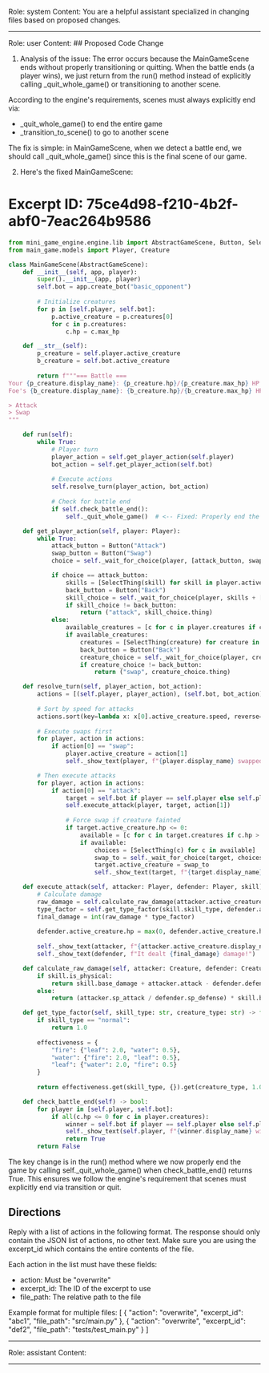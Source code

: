Role: system
Content: You are a helpful assistant specialized in changing files based on proposed changes.
__________________
Role: user
Content: ## Proposed Code Change
1. Analysis of the issue:
The error occurs because the MainGameScene ends without properly transitioning or quitting. When the battle ends (a player wins), we just return from the run() method instead of explicitly calling _quit_whole_game() or transitioning to another scene.

According to the engine's requirements, scenes must always explicitly end via:
- _quit_whole_game() to end the entire game
- _transition_to_scene() to go to another scene

The fix is simple: in MainGameScene, when we detect a battle end, we should call _quit_whole_game() since this is the final scene of our game.

2. Here's the fixed MainGameScene:

# Excerpt ID: 75ce4d98-f210-4b2f-abf0-7eac264b9586
```python main_game/scenes/main_game_scene.py
from mini_game_engine.engine.lib import AbstractGameScene, Button, SelectThing
from main_game.models import Player, Creature

class MainGameScene(AbstractGameScene):
    def __init__(self, app, player):
        super().__init__(app, player)
        self.bot = app.create_bot("basic_opponent")
        
        # Initialize creatures
        for p in [self.player, self.bot]:
            p.active_creature = p.creatures[0]
            for c in p.creatures:
                c.hp = c.max_hp

    def __str__(self):
        p_creature = self.player.active_creature
        b_creature = self.bot.active_creature
        
        return f"""=== Battle ===
Your {p_creature.display_name}: {p_creature.hp}/{p_creature.max_hp} HP
Foe's {b_creature.display_name}: {b_creature.hp}/{b_creature.max_hp} HP

> Attack
> Swap
"""

    def run(self):
        while True:
            # Player turn
            player_action = self.get_player_action(self.player)
            bot_action = self.get_player_action(self.bot)
            
            # Execute actions
            self.resolve_turn(player_action, bot_action)
            
            # Check for battle end
            if self.check_battle_end():
                self._quit_whole_game()  # <-- Fixed: Properly end the game when battle is over

    def get_player_action(self, player: Player):
        while True:
            attack_button = Button("Attack")
            swap_button = Button("Swap")
            choice = self._wait_for_choice(player, [attack_button, swap_button])

            if choice == attack_button:
                skills = [SelectThing(skill) for skill in player.active_creature.skills]
                back_button = Button("Back")
                skill_choice = self._wait_for_choice(player, skills + [back_button])
                if skill_choice != back_button:
                    return ("attack", skill_choice.thing)
            else:
                available_creatures = [c for c in player.creatures if c != player.active_creature and c.hp > 0]
                if available_creatures:
                    creatures = [SelectThing(creature) for creature in available_creatures]
                    back_button = Button("Back")
                    creature_choice = self._wait_for_choice(player, creatures + [back_button])
                    if creature_choice != back_button:
                        return ("swap", creature_choice.thing)

    def resolve_turn(self, player_action, bot_action):
        actions = [(self.player, player_action), (self.bot, bot_action)]
        
        # Sort by speed for attacks
        actions.sort(key=lambda x: x[0].active_creature.speed, reverse=True)
        
        # Execute swaps first
        for player, action in actions:
            if action[0] == "swap":
                player.active_creature = action[1]
                self._show_text(player, f"{player.display_name} swapped to {action[1].display_name}!")

        # Then execute attacks
        for player, action in actions:
            if action[0] == "attack":
                target = self.bot if player == self.player else self.player
                self.execute_attack(player, target, action[1])
                
                # Force swap if creature fainted
                if target.active_creature.hp <= 0:
                    available = [c for c in target.creatures if c.hp > 0]
                    if available:
                        choices = [SelectThing(c) for c in available]
                        swap_to = self._wait_for_choice(target, choices).thing
                        target.active_creature = swap_to
                        self._show_text(target, f"{target.display_name} sent out {swap_to.display_name}!")

    def execute_attack(self, attacker: Player, defender: Player, skill):
        # Calculate damage
        raw_damage = self.calculate_raw_damage(attacker.active_creature, defender.active_creature, skill)
        type_factor = self.get_type_factor(skill.skill_type, defender.active_creature.creature_type)
        final_damage = int(raw_damage * type_factor)
        
        defender.active_creature.hp = max(0, defender.active_creature.hp - final_damage)
        
        self._show_text(attacker, f"{attacker.active_creature.display_name} used {skill.display_name}!")
        self._show_text(defender, f"It dealt {final_damage} damage!")

    def calculate_raw_damage(self, attacker: Creature, defender: Creature, skill):
        if skill.is_physical:
            return skill.base_damage + attacker.attack - defender.defense
        else:
            return (attacker.sp_attack / defender.sp_defense) * skill.base_damage

    def get_type_factor(self, skill_type: str, creature_type: str) -> float:
        if skill_type == "normal":
            return 1.0
            
        effectiveness = {
            "fire": {"leaf": 2.0, "water": 0.5},
            "water": {"fire": 2.0, "leaf": 0.5},
            "leaf": {"water": 2.0, "fire": 0.5}
        }
        
        return effectiveness.get(skill_type, {}).get(creature_type, 1.0)

    def check_battle_end(self) -> bool:
        for player in [self.player, self.bot]:
            if all(c.hp <= 0 for c in player.creatures):
                winner = self.bot if player == self.player else self.player
                self._show_text(self.player, f"{winner.display_name} wins!")
                return True
        return False
```

The key change is in the run() method where we now properly end the game by calling self._quit_whole_game() when check_battle_end() returns True. This ensures we follow the engine's requirement that scenes must explicitly end via transition or quit.

## Directions
Reply with a list of actions in the following format. The response should only contain the JSON list of actions, no other text.
Make sure you are using the excerpt_id which contains the entire contents of the file.

Each action in the list must have these fields:
- action: Must be "overwrite"
- excerpt_id: The ID of the excerpt to use
- file_path: The relative path to the file

Example format for multiple files:
[
    {
        "action": "overwrite",
        "excerpt_id": "abc1",
        "file_path": "src/main.py"
    },
    {
        "action": "overwrite",
        "excerpt_id": "def2",
        "file_path": "tests/test_main.py"
    }
]
__________________
Role: assistant
Content: 
__________________
